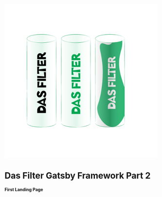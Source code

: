 <img src="readme.png" alt="Das Filter concept graphic" width="700" />

# Das Filter Gatsby Framework Part 2

#### First Landing Page
